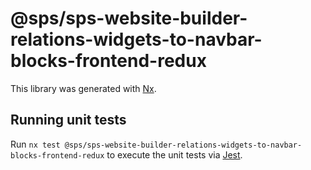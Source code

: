 # @sps/sps-website-builder-relations-widgets-to-navbar-blocks-frontend-redux

This library was generated with [Nx](https://nx.dev).

## Running unit tests

Run `nx test @sps/sps-website-builder-relations-widgets-to-navbar-blocks-frontend-redux` to execute the unit tests via [Jest](https://jestjs.io).
